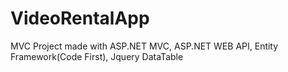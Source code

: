 # VideoRentalApp
MVC Project made with ASP.NET MVC, ASP.NET WEB API, Entity Framework(Code First), Jquery DataTable
